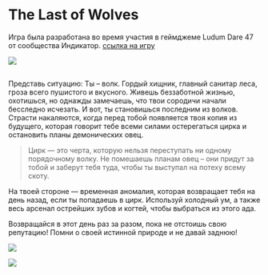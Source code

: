 # The Last of Wolves
Игра была разработана во время участия в геймджеме Ludum Dare 47 от сообщества Индикатор. [ссылка на игру](https://arigames.itch.io/the-last-of-wolves)

![](https://img.itch.zone/aW1hZ2UvNzc3Mjk1LzQzNDk2NjMucG5n/original/%2FdK3FD.png)
##
Представь ситуацию:
Ты – волк. Гордый хищник, главный санитар леса, гроза всего пушистого и вкусного. Живешь беззаботной жизнью, охотишься, но однажды замечаешь, что твои сородичи начали бесследно исчезать. И вот, ты становишься последним из волков. Страсти накаляются, когда перед тобой появляется твоя копия из будущего, которая говорит тебе всеми силами остерегаться цирка и остановить планы демонических овец.

> Цирк — это черта, которую нельзя переступать ни одному порядочному волку.
Не помешаешь планам овец – они придут за тобой и заберут тебя туда, чтобы ты выступал на потеху всему скоту.

На твоей стороне — временная аномалия, которая возвращает тебя на день назад, если ты попадаешь в цирк. Используй холодный ум, а также весь арсенал острейших зубов и когтей, чтобы выбраться из этого ада.

Возвращайся в этот день раз за разом, пока не отстоишь свою репутацию!
Помни о своей истинной природе и не давай заднюю!

![](https://img.itch.zone/aW1hZ2UvNzc3Mjk1LzQzNDk2NjIuanBn/original/TKoZUZ.jpg)


![](https://img.itch.zone/aW1hZ2UvNzc3Mjk1LzQzNDk2NjQuanBn/original/dJLDR6.jpg)
